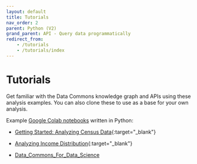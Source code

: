 ```yaml
---
layout: default
title: Tutorials
nav_order: 2
parent: Python (V2)
grand_parent: API - Query data programmatically
redirect_from:
    - /tutorials
    - /tutorials/index
---
```


# Tutorials

Get familiar with the Data Commons knowledge graph and APIs using these analysis examples.
You can also clone these to use as a base for your own analysis.

Example [Google Colab
notebooks](https://colab.research.google.com/notebooks/intro.ipynb) written in
Python:

-   [Getting Started: Analyzing Census Data](https://colab.research.google.com/github/datacommonsorg/api-python/blob/master/notebooks/v2/analyzing_census_data.ipynb){:target="_blank"}

-   [Analyzing Income Distribution](https://colab.research.google.com/github/datacommonsorg/api-python/blob/master/notebooks/analyzing_income_distribution.ipynb){:target="_blank"}

-   [Data_Commons_For_Data_Science](https://colab.research.google.com/github/datacommonsorg/api-python/blob/master/notebooks/v2/Data_Commons_For_Data_Science_Tutorial.ipynb)